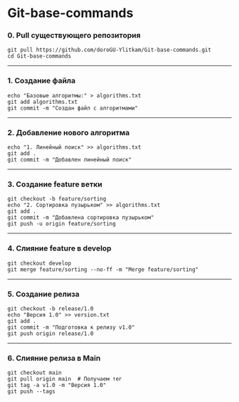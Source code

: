 # Git-base-commands
### 0. Pull существующего репозитория
```
git pull https://github.com/doroGU-Ylitkam/Git-base-commands.git
cd Git-base-commands
```
_______
### 1. Создание файла
```
echo "Базовые алгоритмы:" > algorithms.txt
git add algorithms.txt
git commit -m "Создан файл с алгоритмами"
```
_______
### 2. Добавление нового алгоритма
```
echo "1. Линейный поиск" >> algorithms.txt
git add .
git commit -m "Добавлен линейный поиск"
```
_______
### 3. Создание feature ветки
```
git checkout -b feature/sorting
echo "2. Сортировка пузырьком" >> algorithms.txt
git add .
git commit -m "Добавлена сортировка пузырьком"
git push -u origin feature/sorting 
```
_______
### 4. Слияние feature в develop
```
git checkout develop
git merge feature/sorting --no-ff -m "Merge feature/sorting"
```
_______
### 5. Создание релиза
```
git checkout -b release/1.0
echo "Версия 1.0" >> version.txt
git add .
git commit -m "Подготовка к релизу v1.0"
git push origin release/1.0
```
_______
### 6. Слияние релиза в Main
```
git checkout main
git pull origin main  # Получаем тег
git tag -a v1.0 -m "Версия 1.0"
git push --tags
```
